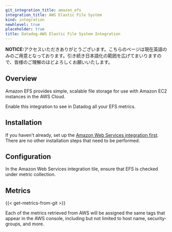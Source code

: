 ```yaml
---
git_integration_title: amazon_efs
integration_title: AWS Elastic File System
kind: integration
newhlevel: true
placeholder: true
title: Datadog-AWS Elastic File System Integration
---
```


<div class='alert alert-info'><strong>NOTICE:</strong>アクセスいただきありがとうございます。こちらのページは現在英語のみのご用意となっております。引き続き日本語化の範囲を広げてまいりますので、皆様のご理解のほどよろしくお願いいたします。</div>



## Overview

Amazon EFS provides simple, scalable file storage for use with Amazon EC2 instances in the AWS Cloud.

Enable this integration to see in Datadog all your EFS metrics.

## Installation

If you haven't already, set up the [Amazon Web Services integration first](/integrations/aws). There are no other installation steps that need to be performed.

## Configuration

In the Amazon Web Services integration tile, ensure that EFS is checked under metric collection.

## Metrics

{{< get-metrics-from-git >}}

Each of the metrics retrieved from AWS will be assigned the same tags that appear in the AWS console, including but not limited to host name, security-groups, and more.
